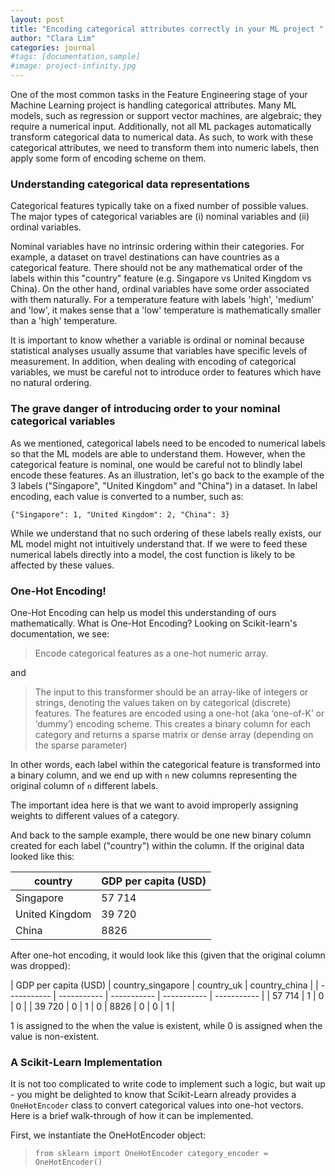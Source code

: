 ```yaml
---
layout: post
title: "Encoding categorical attributes correctly in your ML project "
author: "Clara Lim"
categories: journal
#tags: [documentation,sample]
#image: project-infinity.jpg
---
```


One of the most common tasks in the Feature Engineering stage of your Machine Learning project is handling categorical attributes. Many ML models, such as regression or support vector machines, are algebraic; they require a numerical input. Additionally, not all ML packages automatically transform categorical data to numerical data. As such, to work with these categorical attributes, we need to transform them into numeric labels, then apply some form of encoding scheme on them.

### Understanding categorical data representations

Categorical features typically take on a fixed number of possible values. The major types of categorical variables are (i) nominal variables and (ii) ordinal variables.

Nominal variables have no intrinsic ordering within their categories. For example, a dataset on travel destinations can have countries as a categorical feature. There should not be any mathematical order of the labels within this "country" feature (e.g. Singapore vs United Kingdom vs China). On the other hand, ordinal variables have some order associated with them naturally. For a temperature feature with labels 'high', 'medium' and 'low', it makes sense that a 'low' temperature is mathematically smaller than a 'high' temperature.

It is important to know whether a variable is ordinal or nominal because statistical analyses usually assume that variables have specific levels of measurement. In addition, when dealing with encoding of categorical variables, we must be careful not to introduce order to features which have no natural ordering.

### The grave danger of introducing order to your nominal categorical variables

As we mentioned, categorical labels need to be encoded to numerical labels so that the ML models are able to understand them. However, when the categorical feature is nominal, one would be careful not to blindly label encode these features. As an illustration, let's go back to the example of the  3 labels ("Singapore", "United Kingdom" and "China") in a dataset. In label encoding, each value is converted to a number, such as:

`{"Singapore": 1, "United Kingdom": 2, "China": 3}`

While we understand that no such ordering of these labels really exists, our ML model might not intuitively understand that. If we were to feed these numerical labels directly into a model, the cost function is likely to be affected by these values.

### One-Hot Encoding!

One-Hot Encoding can help us model this understanding of ours mathematically. What is One-Hot Encoding? Looking on Scikit-learn's documentation, we see:

> Encode categorical features as a one-hot numeric array.

and

> The input to this transformer should be an array-like of integers or strings, denoting the values taken on by categorical (discrete) features. The features are encoded using a one-hot (aka ‘one-of-K’ or ‘dummy’) encoding scheme. This creates a binary column for each category and returns a sparse matrix or dense array (depending on the sparse parameter)

In other words, each label within the categorical feature is transformed into a binary column, and we end up with `n` new columns representing the original column of `n` different labels.

The important idea here is that we want to avoid improperly assigning weights to different values of a category.

And back to the sample example, there would be one new binary column created for each label ("country") within the column. If the original data looked like this:

| country      | GDP per capita (USD) |
| ----------- | ----------- |
| Singapore      | 57 714       |
| United Kingdom   | 39 720        |
| China   | 8826        |

After one-hot encoding, it would look like this (given that the original column was dropped):

| GDP per capita (USD) | country_singapore | country_uk | country_china |
| ----------- | ----------- | ----------- | ----------- | ----------- |
| 57 714       | 1 | 0 | 0 |
| 39 720       | 0 | 1 | 0
| 8826         | 0 | 0 | 1 |

1 is assigned to the when the value is existent, while 0 is assigned when the value is non-existent.

### A Scikit-Learn Implementation

It is not too complicated to write code to implement such a logic, but wait up - you might be delighted to know that Scikit-Learn already provides a `OneHotEncoder` class to convert categorical values into one-hot vectors. Here is a brief walk-through of how it can be implemented.  

First, we instantiate the OneHotEncoder object:

> `from sklearn import OneHotEncoder
category_encoder = OneHotEncoder()`

